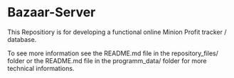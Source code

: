 # Bazaar-Server
This Repositiory is for developing a functional online Minion Profit tracker / database.

To see more information see the README.md file in the repository_files/ folder or the README.md file in the programm_data/ folder for more technical informations.
